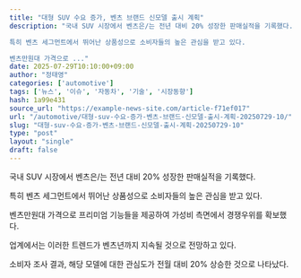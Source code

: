 ```yaml
---
title: "대형 SUV 수요 증가, 벤츠 브랜드 신모델 출시 계획"
description: "국내 SUV 시장에서 벤츠은/는 전년 대비 20% 성장한 판매실적을 기록했다.

특히 벤츠 세그먼트에서 뛰어난 상품성으로 소비자들의 높은 관심을 받고 있다.

벤츠만원대 가격으로 ..."
date: 2025-07-29T10:10:00+09:00
author: "정태영"
categories: ['automotive']
tags: ['뉴스', '이슈', '자동차', '기술', '시장동향']
hash: 1a99e431
source_url: "https://example-news-site.com/article-f71ef017"
url: "/automotive/대형-suv-수요-증가-벤츠-브랜드-신모델-출시-계획-20250729-10/"
slug: "대형-suv-수요-증가-벤츠-브랜드-신모델-출시-계획-20250729-10"
type: "post"
layout: "single"
draft: false
---
```


국내 SUV 시장에서 벤츠은/는 전년 대비 20% 성장한 판매실적을 기록했다.

특히 벤츠 세그먼트에서 뛰어난 상품성으로 소비자들의 높은 관심을 받고 있다.

벤츠만원대 가격으로 프리미엄 기능들을 제공하여 가성비 측면에서 경쟁우위를 확보했다.

업계에서는 이러한 트렌드가 벤츠년까지 지속될 것으로 전망하고 있다.

소비자 조사 결과, 해당 모델에 대한 관심도가 전월 대비 20% 상승한 것으로 나타났다.
